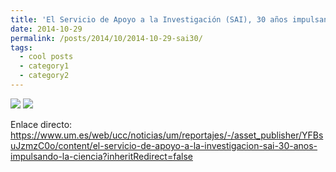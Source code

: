 ```yaml
---
title: 'El Servicio de Apoyo a la Investigación (SAI), 30 años impulsando la ciencia'
date: 2014-10-29
permalink: /posts/2014/10/2014-10-29-sai30/
tags:
  - cool posts
  - category1
  - category2
---
```


[![](https://amaurandi.github.io/files/sai30logo.jpg)](https://www.um.es/web/ucc/noticias/um/reportajes/-/asset_publisher/YFBsuJzmzC0o/content/el-servicio-de-apoyo-a-la-investigacion-sai-30-anos-impulsando-la-ciencia?inheritRedirect=false)
[![](https://amaurandi.github.io/files/sai30.png)](https://www.um.es/web/ucc/noticias/um/reportajes/-/asset_publisher/YFBsuJzmzC0o/content/el-servicio-de-apoyo-a-la-investigacion-sai-30-anos-impulsando-la-ciencia?inheritRedirect=false) <br> 

Enlace directo: <https://www.um.es/web/ucc/noticias/um/reportajes/-/asset_publisher/YFBsuJzmzC0o/content/el-servicio-de-apoyo-a-la-investigacion-sai-30-anos-impulsando-la-ciencia?inheritRedirect=false>
